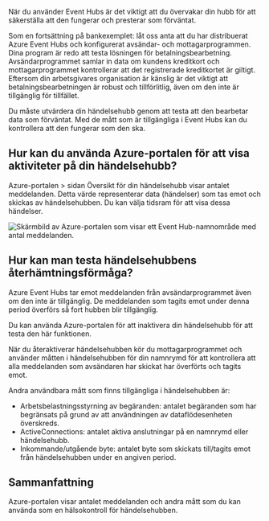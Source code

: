 När du använder Event Hubs är det viktigt att du övervakar din hubb för att säkerställa att den fungerar och presterar som förväntat.

Som en fortsättning på bankexemplet: låt oss anta att du har distribuerat Azure Event Hubs och konfigurerat avsändar- och mottagarprogrammen. Dina program är redo att testa lösningen för betalningsbearbetning. Avsändarprogrammet samlar in data om kundens kreditkort och mottagarprogrammet kontrollerar att det registrerade kreditkortet är giltigt. Eftersom din arbetsgivares organisation är känslig är det viktigt att betalningsbearbetningen är robust och tillförlitlig, även om den inte är tillgänglig för tillfället.

Du måste utvärdera din händelsehubb genom att testa att den bearbetar data som förväntat. Med de mått som är tillgängliga i Event Hubs kan du kontrollera att den fungerar som den ska.

## <a name="how-do-you-use-the-azure-portal-to-view-your-event-hub-activity"></a>Hur kan du använda Azure-portalen för att visa aktiviteter på din händelsehubb?

Azure-portalen > sidan Översikt för din händelsehubb visar antalet meddelanden. Detta värde representerar data (händelser) som tas emot och skickas av händelsehubben. Du kan välja tidsram för att visa dessa händelser.

![Skärmbild av Azure-portalen som visar ett Event Hub-namnområde med antal meddelanden.](../media/6-view-messages.png)

## <a name="how-can-you-test-event-hub-resilience"></a>Hur kan man testa händelsehubbens återhämtningsförmåga?

Azure Event Hubs tar emot meddelanden från avsändarprogrammet även om den inte är tillgänglig. De meddelanden som tagits emot under denna period överförs så fort hubben blir tillgänglig.

Du kan använda Azure-portalen för att inaktivera din händelsehubb för att testa den här funktionen.

När du återaktiverar händelsehubben kör du mottagarprogrammet och använder måtten i händelsehubben för din namnrymd för att kontrollera att alla meddelanden som avsändaren har skickat har överförts och tagits emot.

Andra användbara mått som finns tillgängliga i händelsehubben är:

- Arbetsbelastningsstyrning av begäranden: antalet begäranden som har begränsats på grund av att användningen av dataflödesenheten överskreds.
- ActiveConnections: antalet aktiva anslutningar på en namnrymd eller händelsehubb.
- Inkommande/utgående byte: antalet byte som skickats till/tagits emot från händelsehubben under en angiven period.

## <a name="summary"></a>Sammanfattning

Azure-portalen visar antalet meddelanden och andra mått som du kan använda som en hälsokontroll för händelsehubben.
